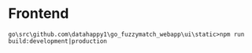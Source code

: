 # Frontend
`go\src\github.com\datahappy1\go_fuzzymatch_webapp\ui\static>npm run build:development|production`